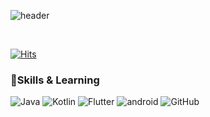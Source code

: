

![header](https://capsule-render.vercel.app/api?type=waving&color=auto&height=300&section=header&text=Meezzi&fontSize=90)



</br>

[![Hits](https://hits.seeyoufarm.com/api/count/incr/badge.svg?url=https%3A%2F%2Fgithub.com%2FMeezzi&count_bg=%23697DB6&title_bg=%23555555&icon=&icon_color=%23E7E7E7&title=hits&edge_flat=false)](https://hits.seeyoufarm.com)

### 📝Skills & Learning

![Java](https://img.shields.io/badge/Java-007396?style=for-the-badge&logo=Java&logoColor=white)
![Kotlin](https://img.shields.io/badge/Kotlin-0095D5?&style=for-the-badge&logo=kotlin&logoColor=white)
![Flutter](https://img.shields.io/badge/Flutter-02569B?style=for-the-badge&logo=flutter&logoColor=white)
![android](https://img.shields.io/badge/Android-3DDC84?style=for-the-badge&logo=android&logoColor=white)
![GitHub](https://img.shields.io/badge/GitHub-181717?style=for-the-badge&logo=GitHub&logoColor=white)

<br><br>




<!--
**Kminzzi/KMinzzi** is a ✨ _special_ ✨ repository because its `README.md` (this file) appears on your GitHub profile.


Here are some ideas to get you started:
- 🔭 I’m currently working on ...
- 🌱 I’m currently learning ...
- 👯 I’m looking to collaborate on ...
- 🤔 I’m looking for help with ...
- 💬 Ask me about ...
- 📫 How to reach me: ...
- 😄 Pronouns: ...
- ⚡ Fun fact: ...
-->
